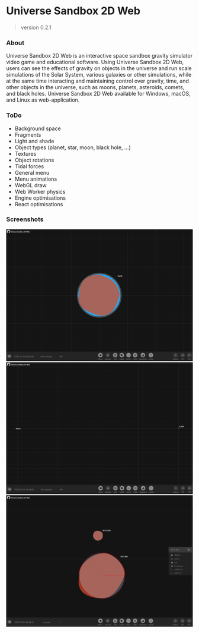 # Universe Sandbox 2D Web
> version 0.2.1 

### About

Universe Sandbox 2D Web is an interactive space sandbox gravity simulator video game and educational software. Using Universe Sandbox 2D Web, users can see the effects of gravity on objects in the universe and run scale simulations of the Solar System, various galaxies or other simulations, while at the same time interacting and maintaining control over gravity, time, and other objects in the universe, such as moons, planets, asteroids, comets, and black holes. Universe Sandbox 2D Web available for Windows, macOS, and Linux as web-application.

### ToDo

- Background space
- Fragments
- Light and shade
- Object types (planet, star, moon, black hole, ...)
- Textures
- Object rotations
- Tidal forces
- General menu
- Menu animations
- WebGL draw
- Web Worker physics
- Engine optimisations
- React optimisations

### Screenshots

![screenshot 1](./readme.images/1.PNG)
![screenshot 2](./readme.images/2.PNG)
![screenshot 3](./readme.images/3.PNG)

